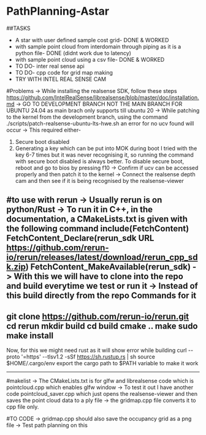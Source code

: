 # PathPlanning-Astar

##TASKS
- A star with user defined sample cost grid- DONE & WORKED
- with sample point cloud from interdomain through piping as it is a python file- DONE (didnt work due to latency)
- with sample point cloud using a csv file-  DONE & WORKED
- TO DO- inter real sense api
- TO DO- cpp code for grid map making
- TRY WITH INTEL REAL SENSE CAM

#Problems
-> While installing the realsense SDK, follow these steps https://github.com/IntelRealSense/librealsense/blob/master/doc/installation.md
-> GO TO DEVELOPMENT BRANCH NOT THE MAIN BRANCH FOR UBUNTU 24.04 as main brach only supports till ubuntu 20
-> While patching to the kernel from the development branch, using the command ./scripts/patch-realsense-ubuntu-lts-hwe.sh an error for no ucv found will occur
-> This required either-
   1. Secure boot disabled
   2. Generating a key which can be put into MOK during boot
I tried with the key 6-7 times but it was never recognising it, so running the command with secure boot disabled is always better.
To disable secure boot, reboot and go to bios by pressing f10
-> Confirm if ucv can be accessed properly and then patch it to the kernel
-> Connect the realsense depth cam and then see if it is being recognised by the realsense-viewer

#to use with rerun
-> Usually rerun is on python/Rust
-> To run it in C++, in the documentation, a CMakeLists.txt is given with the following command
include(FetchContent)
FetchContent_Declare(rerun_sdk URL
    https://github.com/rerun-io/rerun/releases/latest/download/rerun_cpp_sdk.zip)
FetchContent_MakeAvailable(rerun_sdk)
-> With this we will have to clone into the repo and build everytime we test or run it
-> Instead of this build directly from the repo 
Commands for it
-------------
git clone https://github.com/rerun-io/rerun.git
cd rerun
mkdir build
cd build
cmake ..
make
sudo make install
-----------

Now, for this we might need rust as it will show error while building
curl --proto '=https' --tlsv1.2 -sSf https://sh.rustup.rs | sh
source $HOME/.cargo/env
export the cargo path to $PATH variable to make it work

--------
#makelist
-> The CMakeLists.txt is for glfw and librealsense code which is pointcloud.cpp which enables glfw window
-> To test it out I have another code pointcloud_saver.cpp which just opens the realsense-viewer and then saves the point cloud data to a ply file 
-> the gridmap.cpp file converts it to cpp file only. 

#TO CODE
-> gridmap.cpp should also save the occupancy grid as a png file
-> Test path planning on this
